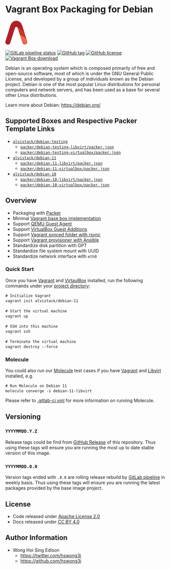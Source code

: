 # Vagrant Box Packaging for Debian

<a href="https://alvistack.com" title="AlviStack" target="_blank"><img src="/alvistack.svg" height="75" alt="AlviStack"></a>

[![GitLab pipeline
status](https://img.shields.io/gitlab/pipeline/alvistack/vagrant-debian/master)](https://gitlab.com/alvistack/vagrant-debian/-/pipelines)
[![GitHub
tag](https://img.shields.io/github/tag/alvistack/vagrant-debian.svg)](https://github.com/alvistack/vagrant-debian/tags)
[![GitHub
license](https://img.shields.io/github/license/alvistack/vagrant-debian.svg)](https://github.com/alvistack/vagrant-debian/blob/master/LICENSE)
[![Vagrant Box
download](https://img.shields.io/badge/dynamic/json?label=alvistack%2Fdebian-11&query=%24.boxes%5B%3A1%5D.downloads&url=https%3A%2F%2Fapp.vagrantup.com%2Fapi%2Fv1%2Fsearch%3Fq%3Dalvistack%2Fdebian-11)](https://app.vagrantup.com/alvistack/boxes/debian-11)

Debian is an operating system which is composed primarily of free and
open-source software, most of which is under the GNU General Public
License, and developed by a group of individuals known as the Debian
project. Debian is one of the most popular Linux distributions for
personal computers and network servers, and has been used as a base for
several other Linux distributions.

Learn more about Debian: <https://debian.org/>

## Supported Boxes and Respective Packer Template Links

-   [`alvistack/debian-testing`](https://app.vagrantup.com/alvistack/boxes/debian-testing)
    -   [`packer/debian-testing-libvirt/packer.json`](https://github.com/alvistack/vagrant-debian/blob/master/packer/debian-testing-libvirt/packer.json)
    -   [`packer/debian-testing-virtualbox/packer.json`](https://github.com/alvistack/vagrant-debian/blob/master/packer/debian-testing-virtualbox/packer.json)
-   [`alvistack/debian-11`](https://app.vagrantup.com/alvistack/boxes/debian-11)
    -   [`packer/debian-11-libvirt/packer.json`](https://github.com/alvistack/vagrant-debian/blob/master/packer/debian-11-libvirt/packer.json)
    -   [`packer/debian-11-virtualbox/packer.json`](https://github.com/alvistack/vagrant-debian/blob/master/packer/debian-11-virtualbox/packer.json)
-   [`alvistack/debian-10`](https://app.vagrantup.com/alvistack/boxes/debian-10)
    -   [`packer/debian-10-libvirt/packer.json`](https://github.com/alvistack/vagrant-debian/blob/master/packer/debian-10-libvirt/packer.json)
    -   [`packer/debian-10-virtualbox/packer.json`](https://github.com/alvistack/vagrant-debian/blob/master/packer/debian-10-virtualbox/packer.json)

## Overview

-   Packaging with [Packer](https://www.packer.io/)
-   Minimal [Vagrant base box
    implementation](https://www.vagrantup.com/docs/boxes/base)
-   Support [QEMU Guest
    Agent](https://wiki.qemu.org/Features/GuestAgent)
-   Support [VirtualBox Guest
    Additions](https://www.virtualbox.org/manual/ch04.html)
-   Support [Vagrant synced folder with
    rsync](https://www.vagrantup.com/docs/synced-folders/rsync)
-   Support [Vagrant provisioner with
    Ansible](https://www.vagrantup.com/docs/provisioning/ansible)
-   Standardize disk partition with GPT
-   Standardize file system mount with UUID
-   Standardize network interface with `eth0`

### Quick Start

Once you have [Vagrant](https://www.vagrantup.com/docs/installation) and
[VirtaulBox](https://www.virtualbox.org/) installed, run the following
commands under your [project
directory](https://learn.hashicorp.com/tutorials/vagrant/getting-started-project-setup?in=vagrant/getting-started):

    # Initialize Vagrant
    vagrant init alvistack/debian-11

    # Start the virtual machine
    vagrant up

    # SSH into this machine
    vagrant ssh

    # Terminate the virtual machine
    vagrant destroy --force

### Molecule

You could also run our
[Molecule](https://molecule.readthedocs.io/en/stable/) test cases if you
have [Vagrant](https://www.vagrantup.com/) and
[Libvirt](https://libvirt.org/) installed, e.g.

    # Run Molecule on Debian 11
    molecule converge -s debian-11-libvirt

Please refer to [.gitlab-ci.yml](.gitlab-ci.yml) for more information on
running Molecule.

## Versioning

### `YYYYMMDD.Y.Z`

Release tags could be find from [GitHub
Release](https://github.com/alvistack/vagrant-debian/tags) of this
repository. Thus using these tags will ensure you are running the most
up to date stable version of this image.

### `YYYYMMDD.0.0`

Version tags ended with `.0.0` are rolling release rebuild by [GitLab
pipeline](https://gitlab.com/alvistack/vagrant-debian/-/pipelines) in
weekly basis. Thus using these tags will ensure you are running the
latest packages provided by the base image project.

## License

-   Code released under [Apache License 2.0](LICENSE)
-   Docs released under [CC BY
    4.0](http://creativecommons.org/licenses/by/4.0/)

## Author Information

-   Wong Hoi Sing Edison
    -   <https://twitter.com/hswong3i>
    -   <https://github.com/hswong3i>
